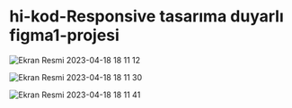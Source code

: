 # hi-kod-Responsive tasarıma duyarlı figma1-projesi

![Ekran Resmi 2023-04-18 18 11 12](https://user-images.githubusercontent.com/95501927/232823252-04310780-1fc8-4673-bb70-e96a1f98168a.png)


![Ekran Resmi 2023-04-18 18 11 30](https://user-images.githubusercontent.com/95501927/232824305-8909b60c-9cb6-4ca9-81ce-fcb001cebf95.png)


![Ekran Resmi 2023-04-18 18 11 41](https://user-images.githubusercontent.com/95501927/232824403-5ec56215-ccc0-495d-948c-dde710e35dde.png)

